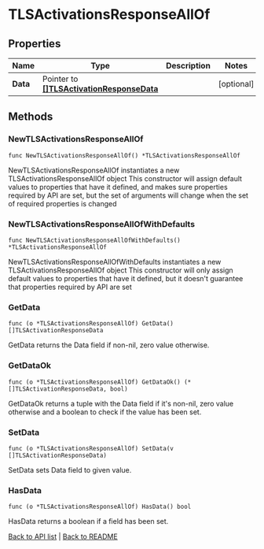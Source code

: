 # TLSActivationsResponseAllOf

## Properties

Name | Type | Description | Notes
------------ | ------------- | ------------- | -------------
**Data** | Pointer to [**[]TLSActivationResponseData**](TlsActivationResponseData.md) |  | [optional] 

## Methods

### NewTLSActivationsResponseAllOf

`func NewTLSActivationsResponseAllOf() *TLSActivationsResponseAllOf`

NewTLSActivationsResponseAllOf instantiates a new TLSActivationsResponseAllOf object
This constructor will assign default values to properties that have it defined,
and makes sure properties required by API are set, but the set of arguments
will change when the set of required properties is changed

### NewTLSActivationsResponseAllOfWithDefaults

`func NewTLSActivationsResponseAllOfWithDefaults() *TLSActivationsResponseAllOf`

NewTLSActivationsResponseAllOfWithDefaults instantiates a new TLSActivationsResponseAllOf object
This constructor will only assign default values to properties that have it defined,
but it doesn't guarantee that properties required by API are set

### GetData

`func (o *TLSActivationsResponseAllOf) GetData() []TLSActivationResponseData`

GetData returns the Data field if non-nil, zero value otherwise.

### GetDataOk

`func (o *TLSActivationsResponseAllOf) GetDataOk() (*[]TLSActivationResponseData, bool)`

GetDataOk returns a tuple with the Data field if it's non-nil, zero value otherwise
and a boolean to check if the value has been set.

### SetData

`func (o *TLSActivationsResponseAllOf) SetData(v []TLSActivationResponseData)`

SetData sets Data field to given value.

### HasData

`func (o *TLSActivationsResponseAllOf) HasData() bool`

HasData returns a boolean if a field has been set.


[Back to API list](../README.md#documentation-for-api-endpoints) | [Back to README](../README.md)
